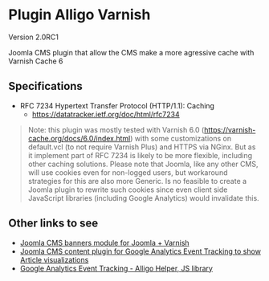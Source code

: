 # Plugin Alligo Varnish
Version 2.0RC1

Joomla CMS plugin that allow the CMS make a more agressive cache with Varnish Cache 6

## Specifications

- RFC 7234 Hypertext Transfer Protocol (HTTP/1.1): Caching
  - <https://datatracker.ietf.org/doc/html/rfc7234>

> Note: this plugin was mostly tested with Varnish 6.0
(<https://varnish-cache.org/docs/6.0/index.html>) with some customizations
on default.vcl (to not require Varnish Plus) and HTTPS via NGinx.
But as it implement part of RFC 7234 is likely to be more flexible,
including other caching solutions. Please note that Joomla, like any other
CMS, will use cookies even for non-logged users, but workaround strategies
for this are also more Generic. Is no feasible to create a Joomla plugin to
rewrite such cookies since even client side JavaScript libraries (including
Google Analytics) would invalidate this.

## Other links to see
- [Joomla CMS banners module for Joomla + Varnish](https://github.com/alligo/mod_banners4varnish)
- [Joomla CMS content plugin for Google Analytics Event Tracking to show Article visualizations](https://github.com/alligo/plg_content_google-analytics-event-tracking)
- [Google Analytics Event Tracking - Alligo Helper, JS library](https://github.com/alligo/google-analytics-event-tracking)
